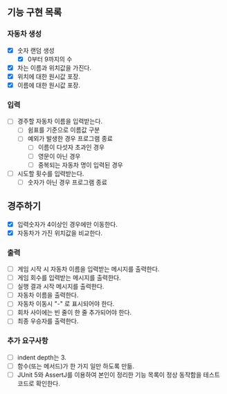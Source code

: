 ## 기능 구현 목록

### 자동차 생성
- [X] 숫자 랜덤 생성 
  - [X] 0부터 9까지의 수

- [X] 차는 이름과 위치값을 가진다.
- [X] 위치에 대한 원시값 포장.
- [X] 이름에 대한 원시값 포장.

### 입력
- [ ] 경주할 자동차 이름을 입력받는다.
  - [ ] 쉼표를 기준으로 이름값 구분
  - [ ] 예외가 발생한 경우 프로그램 종료
    - [ ] 이름이 다섯자 초과인 경우
    - [ ] 영문이 아닌 경우
    - [ ] 중복되는 자동차 명이 입력된 경우
- [ ] 시도할 횟수를 입력받는다.
  - [ ] 숫자가 아닌 경우 프로그램 종료

## 경주하기
- [X] 입력숫자가 4이상인 경우에만 이동한다.
- [X] 자동차가 가진 위치값을 비교한다.

### 출력
- [ ] 게임 시작 시 자동차 이름을 입력받는 메시지를 출력한다.
- [ ] 게임 회수를 입력받는 메시지를 출력한다.
- [ ] 실행 결과 시작 메시지를 출력한다.
- [ ] 자동차 이름을 출력한다.
- [ ] 자동차 이동시 "-" 로 표시되어야 한다.
- [ ] 회차 사이에는 빈 줄이 한 줄 추가되어야 한다.
- [ ] 최종 우승자를 출력한다.

### 추가 요구사항
- [ ] indent depth는 3.
- [ ] 함수(또는 메서드)가 한 가지 일만 하도록 만듦.
- [ ] JUnit 5와 AssertJ를 이용하여 본인이 정리한 기능 목록이 정상 동작함을 테스트 코드로 확인한다.